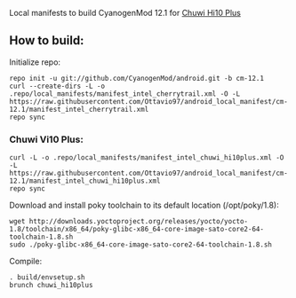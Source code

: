 Local manifests to build CyanogenMod 12.1 for [Chuwi Hi10 Plus](http://konstakang.com/devices/chuwi_vi10plus/CM12.1)

How to build:
-------------

Initialize repo:

    repo init -u git://github.com/CyanogenMod/android.git -b cm-12.1
    curl --create-dirs -L -o .repo/local_manifests/manifest_intel_cherrytrail.xml -O -L https://raw.githubusercontent.com/Ottavio97/android_local_manifest/cm-12.1/manifest_intel_cherrytrail.xml
    repo sync

### Chuwi Vi10 Plus:

    curl -L -o .repo/local_manifests/manifest_intel_chuwi_hi10plus.xml -O -L https://raw.githubusercontent.com/Ottavio97/android_local_manifest/cm-12.1/manifest_intel_chuwi_hi10plus.xml
    repo sync

Download and install poky toolchain to its default location (/opt/poky/1.8):

    wget http://downloads.yoctoproject.org/releases/yocto/yocto-1.8/toolchain/x86_64/poky-glibc-x86_64-core-image-sato-core2-64-toolchain-1.8.sh
    sudo ./poky-glibc-x86_64-core-image-sato-core2-64-toolchain-1.8.sh

Compile:

    . build/envsetup.sh
    brunch chuwi_hi10plus
